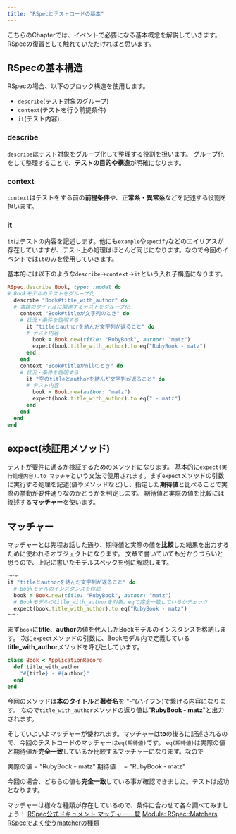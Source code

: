 ```yaml
---
title: "RSpecとテストコードの基本"
---
```

こちらのChapterでは、イベントで必要になる基本概念を解説していきます。
RSpecの復習として触れていただければと思います。
## RSpecの基本構造
RSpecの場合、以下のブロック構造を使用します。
- `describe`(テスト対象のグループ)
- `context`(テストを行う前提条件)
- `it`(テスト内容)
### describe
`describe`はテスト対象をグループ化して整理する役割を担います。
グループ化をして整理することで、**テストの目的や構造**が明確になります。
### context
`context`はテストをする前の**前提条件**や、**正常系・異常系**などを記述する役割を担います。
### it
`it`はテストの内容を記述します。他にも`example`や`specify`などのエイリアスが存在していますが、テスト上の処理はほとんど同じになります。なので今回のイベントでは`it`のみを使用していきます。

基本的には以下のような`describe`→`context`→`it`という入れ子構造になります。
```ruby:models/book_spec.rb
RSpec.describe Book, type: :model do
# Bookモデルのテストをグループ化
  describe "Book#title_with_author" do
  # 書籍のタイトルに関連するテストをグループ化
    context "Book#titleが文字列のとき" do
    # 状況・条件を説明する
      it "titleとauthorを結んだ文字列が返ること" do
      # テスト内容
        book = Book.new(title: "RubyBook", author: "matz")
        expect(book.title_with_author).to eq("RubyBook - matz")
      end
    end
    context "Book#titleがnilのとき" do
    # 状況・条件を説明する
      it "空のtitleとauthorを結んだ文字列が返ること" do
      # テスト内容
        book = Book.new(author: "matz")
        expect(book.title_with_author).to eq(" - matz")
      end
    end
  end
end
```
## expect(検証用メソッド)
テストが要件に通るか検証するためのメソッドになります。
基本的に`expect(実行処理内容).to マッチャ`という文法で使用されます。まず`expect`メソッドの引数に実行する処理を記述(値やメソッドなど)し、指定した**期待値**と比べることで実際の挙動が要件通りなのかどうかを判定します。
期待値と実際の値を比較には後述する**マッチャー**を使います。

## マッチャー
マッチャーとは先程お話した通り、期待値と実際の値を**比較**した結果を出力するために使われるオブジェクトになります。
文章で書いていても分かりづらいと思うので、上記に書いたモデルスペックを例に解説します。
```ruby:models/book_spec.rb
〜〜
it "titleとauthorを結んだ文字列が返ること" do
  # Bookモデルのインスタンスを作成
  book = Book.new(title: "RubyBook", author: "matz")
  # Bookモデルのtitle_with_authorを対象。eqで完全一致しているかチェック
  expect(book.title_with_author).to eq("RubyBook - matz")
〜〜
```
まず`book`に**title**、**author**の値を代入したBookモデルのインスタンスを格納します。
次に`expect`メソッドの引数に、Bookモデル内で定義している**title_with_author**メソッドを呼び出しています。
```ruby:models/book.rb
class Book < ApplicationRecord
  def title_with_author
    "#{title} - #{author}"
  end
end
```
今回のメソッドは**本のタイトル**と**著者名**を "-"(ハイフン)で繋げる内容になります。
なので`title_with_author`メソッドの返り値は"**RubyBook - matz**"と出力されます。

そしていよいよマッチャーが使われます。マッチャーは**to**の後ろに記述されるので、今回のテストコードのマッチャーは`eq(期待値)`です。
`eq(期待値)`は実際の値と期待値が**完全一致**しているか比較するマッチャーになります。なので

実際の値 = "RubyBook - matz"
期待値　 = "RubyBook - matz"

今回の場合、どちらの値も**完全一致**している事が確認できました。テストは成功となります。

マッチャーは様々な種類が存在しているので、条件に合わせて各々調べてみましょう！
[RSpec公式ドキュメント マッチャー一覧](https://rspec.info/features/3-12/rspec-expectations/built-in-matchers/)
[Module: RSpec::Matchers](https://www.rubydoc.info/gems/rspec-expectations/RSpec/Matchers)
[RSpecでよく使うmatcherの種類](https://qiita.com/Hashimoto-Noriaki/items/bafbdac8e6a2fe1fd8b1)